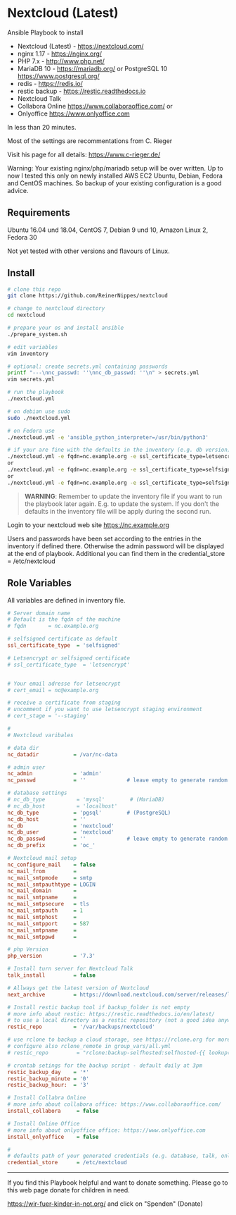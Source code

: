 Nextcloud (Latest)
=========

Ansible Playbook to install

* Nextcloud (Latest) - <https://nextcloud.com/>
* nginx 1.17 - <https://nginx.org/>
* PHP 7.x - <http://www.php.net/>
* MariaDB 10 - <https://mariadb.org/> or PostgreSQL 10 <https://www.postgresql.org/>
* redis - <https://redis.io/>
* restic backup - <https://restic.readthedocs.io>
* Nextcloud Talk
* Collabora Online <https://www.collaboraoffice.com/>
or
* Onlyoffice <https://www.onlyoffice.com>

In less than 20 minutes.

Most of the settings are recommentations from C. Rieger

Visit his page for all details: <https://www.c-rieger.de/>

Warning: Your existing nginx/php/mariadb setup will be over written. Up to now I tested this only on newly installed AWS EC2 Ubuntu, Debian, Fedora and CentOS machines. So backup of your existing configuration is a good advice.

Requirements
------------

Ubuntu 16.04 und 18.04, CentOS 7, Debian 9 und 10, Amazon Linux 2, Fedora 30

Not yet tested with other versions and flavours of Linux.

Install
-------

```bash
# clone this repo
git clone https://github.com/ReinerNippes/nextcloud

# change to nextcloud directory
cd nextcloud

# prepare your os and install ansible
./prepare_system.sh

# edit variables
vim inventory

# optional: create secrets.yml containing passwords
printf "---\nnc_passwd: ''\nnc_db_passwd: ''\n" > secrets.yml
vim secrets.yml

# run the playbook
./nextcloud.yml

# on debian use sudo
sudo ./nextcloud.yml

# on Fedora use
./nextcloud.yml -e 'ansible_python_interpreter=/usr/bin/python3'

# if your are fine with the defaults in the inventory (e.g. db version) just provide the ssl parameter
./nextcloud.yml -e fqdn=nc.example.org -e ssl_certificate_type=letsencrypt -e 'cert_email=nc@example.org'
or
./nextcloud.yml -e fqdn=nc.example.org -e ssl_certificate_type=selfsigned
or
./nextcloud.yml -e fqdn=nc.example.org -e ssl_certificate_type=selfsigned -e nc_db_type=mysql
```

> **WARNING**: Remember to update the inventory file if you want to run the playbook later again. E.g. to update the system. If you don't the defaults in the inventory file will be apply during the second run.

Login to your nextcloud web site <https://nc.example.org>

Users and passwords have been set according to the entries in the inventory if defined there. Otherwise the admin password will be displayed at the end of playbook. Additional you can find them in the credential_store = /etc/nextcloud

Role Variables
--------------

All variables are defined in inventory file.

```ini
# Server domain name
# Default is the fqdn of the machine
# fqdn       = nc.example.org

# selfsigned certificate as default
ssl_certificate_type  = 'selfsigned'

# Letsencrypt or selfsigned certificate
# ssl_certificate_type  = 'letsencrypt'


# Your email adresse for letsencrypt
# cert_email = nc@example.org

# receive a certificate from staging
# uncomment if you want to use letsencrypt staging environment
# cert_stage = '--staging'

#
# Nextcloud varibales

# data dir
nc_datadir           = /var/nc-data

# admin user
nc_admin             = 'admin'
nc_passwd            = ''             # leave empty to generate random password

# database settings
# nc_db_type          = 'mysql'        # (MariaDB)
# nc_db_host          = 'localhost'
nc_db_type           = 'pgsql'        # (PostgreSQL)
nc_db_host           = ''
nc_db                = 'nextcloud'
nc_db_user           = 'nextcloud'
nc_db_passwd         = ''             # leave empty to generate random password
nc_db_prefix         = 'oc_'

# Nextcloud mail setup
nc_configure_mail    = false
nc_mail_from         =
nc_mail_smtpmode     = smtp
nc_mail_smtpauthtype = LOGIN
nc_mail_domain       =
nc_mail_smtpname     =
nc_mail_smtpsecure   = tls
nc_mail_smtpauth     = 1
nc_mail_smtphost     =
nc_mail_smtpport     = 587
nc_mail_smtpname     =
nc_mail_smtppwd      =

# php Version
php_version          = '7.3'

# Install turn server for Nextcloud Talk
talk_install         = false

# Allways get the latest version of Nextcloud
next_archive         = https://download.nextcloud.com/server/releases/latest.tar.bz2

# Install restic backup tool if backup_folder is not empty
# more info about restic: https://restic.readthedocs.io/en/latest/
# to use a local directory as a restic repository (not a good idea anyway)
restic_repo          = '/var/backups/nextcloud'

# use rclone to backup a cloud storage, see https://rclone.org for more details
# configure also rclone_remote in group_vars/all.yml
# restic_repo         = "rclone:backup-selfhosted:selfhosted-{{ lookup('password', '{{ credential_store }}/restic_backup_s3_bucket_uid chars=ascii_lowercase,digits length=12') }}/backup"

# crontab setings for the backup script - default daily at 3pm
restic_backup_day    = '*'
restic_backup_minute = '0'
restic_backup_hour:  = '3'

# Install Collabra Online
# more info about collabora office: https://www.collaboraoffice.com/
install_collabora     = false

# Install Online Office
# more info about onlyoffice office: https://www.onlyoffice.com
install_onlyoffice    = false

#
# defaults path of your generated credentials (e.g. database, talk, onlyoffice)
credential_store      = /etc/nextcloud
```


-----------------------

If you find this Playbook helpful and want to donate something. Please go to this web page donate for children in need. 

https://wir-fuer-kinder-in-not.org/ and click on "Spenden" (Donate)
